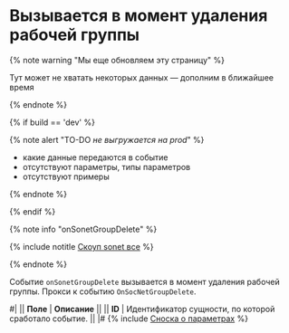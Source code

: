 # Вызывается в момент удаления рабочей группы

{% note warning "Мы еще обновляем эту страницу" %}

Тут может не хватать некоторых данных — дополним в ближайшее время

{% endnote %}

{% if build == 'dev' %}

{% note alert "TO-DO _не выгружается на prod_" %}

- какие данные передаются в событие
- отсутствуют параметры, типы параметров
- отсутствуют примеры

{% endnote %}

{% endif %}

{% note info "onSonetGroupDelete" %}

{% include notitle [Скоуп sonet все](../_includes/scope-sonet-all.md) %}

{% endnote %}

Событие `onSonetGroupDelete` вызывается в момент удаления рабочей группы. Прокси к событию `OnSocNetGroupDelete`.


#|
|| **Поле** | **Описание** ||
|| **ID** | Идентификатор сущности, по которой сработало событие. ||
|#
{% include [Сноска о параметрах](../../_includes/required.md) %}